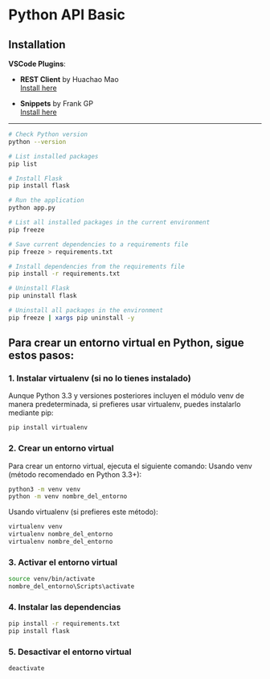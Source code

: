 # Python API Basic

## Installation

**VSCode Plugins**:

- **REST Client** by Huachao Mao  
  [Install here](https://marketplace.visualstudio.com/items?itemName=humao.rest-client)

- **Snippets** by Frank GP  
  [Install here](https://marketplace.visualstudio.com/items?itemName=frankgp.frankgp)

---

```sh
# Check Python version
python --version

# List installed packages
pip list

# Install Flask
pip install flask

# Run the application
python app.py

# List all installed packages in the current environment
pip freeze

# Save current dependencies to a requirements file
pip freeze > requirements.txt

# Install dependencies from the requirements file
pip install -r requirements.txt

# Uninstall Flask
pip uninstall flask

# Uninstall all packages in the environment
pip freeze | xargs pip uninstall -y

```

## Para crear un entorno virtual en Python, sigue estos pasos:

### 1. Instalar virtualenv (si no lo tienes instalado)

Aunque Python 3.3 y versiones posteriores incluyen el módulo venv de manera predeterminada, si prefieres usar virtualenv, puedes instalarlo mediante pip:

```sh
pip install virtualenv
```

### 2. Crear un entorno virtual

Para crear un entorno virtual, ejecuta el siguiente comando:
Usando venv (método recomendado en Python 3.3+):

```sh
python3 -m venv venv
python -m venv nombre_del_entorno
```

Usando virtualenv (si prefieres este método):

```sh
virtualenv venv
virtualenv nombre_del_entorno
virtualenv nombre_del_entorno
```

### 3. Activar el entorno virtual

```sh
source venv/bin/activate
nombre_del_entorno\Scripts\activate
```

### 4. Instalar las dependencias

```sh
pip install -r requirements.txt
pip install flask
```

### 5. Desactivar el entorno virtual

```sh
deactivate
```
